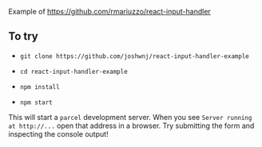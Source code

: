 Example of https://github.com/rmariuzzo/react-input-handler

## To try


- `git clone https://github.com/joshwnj/react-input-handler-example`

- `cd react-input-handler-example`

- `npm install`

- `npm start`

This will start a `parcel` development server. When you see `Server running at http://...` open that address in a browser. Try submitting the form and inspecting the console output!
